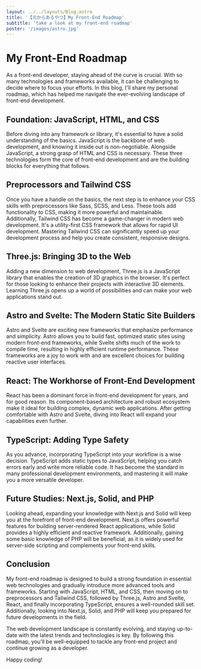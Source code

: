 ```yaml
---
layout: ../../layouts/Blog.astro
title: '【元からあるやつ】My Front-End Roadmap'
subtitle: 'take a look at my front-end roadmap'
poster: '/images/astro.jpg'
---
```


# My Front-End Roadmap

As a front-end developer, staying ahead of the curve is crucial. With so many technologies and frameworks available, it can be challenging to decide where to focus your efforts. In this blog, I'll share my personal roadmap, which has helped me navigate the ever-evolving landscape of front-end development.

## Foundation: JavaScript, HTML, and CSS

Before diving into any framework or library, it's essential to have a solid understanding of the basics. JavaScript is the backbone of web development, and knowing it inside out is non-negotiable. Alongside JavaScript, a strong grasp of HTML and CSS is necessary. These three technologies form the core of front-end development and are the building blocks for everything that follows.

## Preprocessors and Tailwind CSS

Once you have a handle on the basics, the next step is to enhance your CSS skills with preprocessors like Sass, SCSS, and Less. These tools add functionality to CSS, making it more powerful and maintainable. Additionally, Tailwind CSS has become a game-changer in modern web development. It's a utility-first CSS framework that allows for rapid UI development. Mastering Tailwind CSS can significantly speed up your development process and help you create consistent, responsive designs.

## Three.js: Bringing 3D to the Web

Adding a new dimension to web development, Three.js is a JavaScript library that enables the creation of 3D graphics in the browser. It's perfect for those looking to enhance their projects with interactive 3D elements. Learning Three.js opens up a world of possibilities and can make your web applications stand out.

## Astro and Svelte: The Modern Static Site Builders

Astro and Svelte are exciting new frameworks that emphasize performance and simplicity. Astro allows you to build fast, optimized static sites using modern front-end frameworks, while Svelte shifts much of the work to compile time, resulting in highly efficient runtime performance. These frameworks are a joy to work with and are excellent choices for building reactive user interfaces.

## React: The Workhorse of Front-End Development

React has been a dominant force in front-end development for years, and for good reason. Its component-based architecture and robust ecosystem make it ideal for building complex, dynamic web applications. After getting comfortable with Astro and Svelte, diving into React will expand your capabilities even further.

## TypeScript: Adding Type Safety

As you advance, incorporating TypeScript into your workflow is a wise decision. TypeScript adds static types to JavaScript, helping you catch errors early and write more reliable code. It has become the standard in many professional development environments, and mastering it will make you a more versatile developer.

## Future Studies: Next.js, Solid, and PHP

Looking ahead, expanding your knowledge with Next.js and Solid will keep you at the forefront of front-end development. Next.js offers powerful features for building server-rendered React applications, while Solid provides a highly efficient and reactive framework. Additionally, gaining some basic knowledge of PHP will be beneficial, as it is widely used for server-side scripting and complements your front-end skills.

## Conclusion

My front-end roadmap is designed to build a strong foundation in essential web technologies and gradually introduce more advanced tools and frameworks. Starting with JavaScript, HTML, and CSS, then moving on to preprocessors and Tailwind CSS, followed by Three.js, Astro and Svelte, React, and finally incorporating TypeScript, ensures a well-rounded skill set. Additionally, looking into Next.js, Solid, and PHP will keep you prepared for future developments in the field.

The web development landscape is constantly evolving, and staying up-to-date with the latest trends and technologies is key. By following this roadmap, you'll be well-equipped to tackle any front-end project and continue growing as a developer.

Happy coding!
